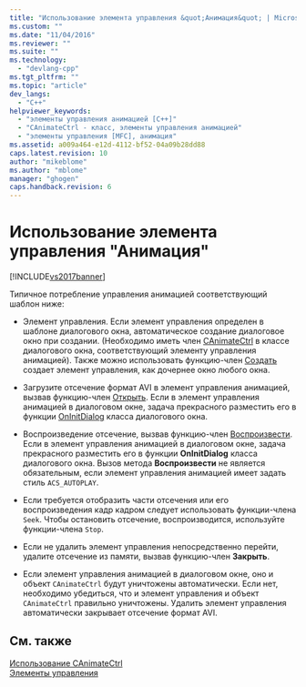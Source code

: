 ```yaml
---
title: "Использование элемента управления &quot;Анимация&quot; | Microsoft Docs"
ms.custom: ""
ms.date: "11/04/2016"
ms.reviewer: ""
ms.suite: ""
ms.technology: 
  - "devlang-cpp"
ms.tgt_pltfrm: ""
ms.topic: "article"
dev_langs: 
  - "C++"
helpviewer_keywords: 
  - "элементы управления анимацией [C++]"
  - "CAnimateCtrl - класс, элементы управления анимацией"
  - "элементы управления [MFC], анимация"
ms.assetid: a009a464-e12d-4112-bf52-04a09b28dd88
caps.latest.revision: 10
author: "mikeblome"
ms.author: "mblome"
manager: "ghogen"
caps.handback.revision: 6
---
```

# Использование элемента управления &quot;Анимация&quot;
[!INCLUDE[vs2017banner](../assembler/inline/includes/vs2017banner.md)]

Типичное потребление управления анимацией соответствующий шаблон ниже:  
  
-   Элемент управления.  Если элемент управления определен в шаблоне диалогового окна, автоматическое создание диалоговое окно при создании. \(Необходимо иметь член [CAnimateCtrl](../mfc/reference/canimatectrl-class.md) в классе диалогового окна, соответствующий элементу управления анимацией\). Также можно использовать функцию\-член [Создать](../Topic/CAnimateCtrl::Create.md) создает элемент управления, как дочернее окно любого окна.  
  
-   Загрузите отсечение формат AVI в элемент управления анимацией, вызвав функцию\-член [Открыть](../Topic/CAnimateCtrl::Open.md).  Если в элемент управления анимацией в диалоговом окне, задача прекрасного разместить его в функции [OnInitDialog](../Topic/CDialog::OnInitDialog.md) класса диалогового окна.  
  
-   Воспроизведение отсечение, вызвав функцию\-член [Воспроизвести](../Topic/CAnimateCtrl::Play.md).  Если в элемент управления анимацией в диалоговом окне, задача прекрасного разместить его в функции **OnInitDialog**  класса диалогового окна.  Вызов метода **Воспроизвести** не является обязательным, если элемент управления анимацией имеет задать стиль `ACS_AUTOPLAY`.  
  
-   Если требуется отобразить части отсечения или его воспроизведения кадр кадром следует использовать функции\-члена `Seek`.  Чтобы остановить отсечение, воспроизводится, используйте функции\-члена `Stop`.  
  
-   Если не удалить элемент управления непосредственно перейти, удалите отсечение из памяти, вызвав функцию\-член **Закрыть**.  
  
-   Если элемент управления анимацией в диалоговом окне, оно и объект `CAnimateCtrl` будут уничтожены автоматически.  Если нет, необходимо убедиться, что и элемент управления и объект `CAnimateCtrl` правильно уничтожены.  Удалить элемент управления автоматически закрывает отсечение формат AVI.  
  
## См. также  
 [Использование CAnimateCtrl](../Topic/Using%20CAnimateCtrl.md)   
 [Элементы управления](../mfc/controls-mfc.md)